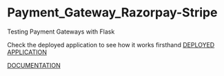 # Payment_Gateway_Razorpay-Stripe
Testing Payment Gateways with Flask

Check the deployed application to see how it works firsthand
[DEPLOYED APPLICATION](https://paymentgate-app.herokuapp.com/)

[DOCUMENTATION](https://docs.google.com/document/d/1zTTMqP_WkuRbzvT8u-feElfDaZqrjWlOh2JUSlF4TNY/edit?usp=sharing)
